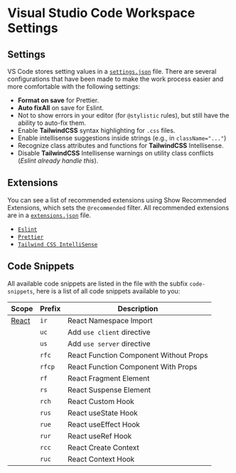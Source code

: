 # Visual Studio Code Workspace Settings

## Settings

VS Code stores setting values in a [`settings.json`](./settings.json) file. There are several configurations that have been made to make the work process easier and more comfortable with the following settings:

- **Format on save** for Prettier.
- **Auto fixAll** on save for Eslint.
- Not to show errors in your editor (for `@stylistic` rules), but still have the ability to auto-fix them.
- Enable **TailwindCSS** syntax highlighting for `.css` files.
- Enable intellisense suggestions inside strings (e.g., in `className="..."`)
- Recognize class attributes and functions for **TailwindCSS** Intellisense.
- Disable **TailwindCSS** Intellisense warnings on utility class conflicts (_Eslint already handle this_).

## Extensions

You can see a list of recommended extensions using Show Recommended Extensions, which sets the `@recommended` filter. All recommended extensions are in a [`extensions.json`](./extensions.json) file.

- [`Eslint`](https://marketplace.visualstudio.com/items?itemName=dbaeumer.vscode-eslint)
- [`Prettier`](https://marketplace.visualstudio.com/items?itemName=esbenp.prettier-vscode)
- [`Tailwind CSS IntelliSense`](https://marketplace.visualstudio.com/items?itemName=bradlc.vscode-tailwindcss)

## Code Snippets

All available code snippets are listed in the file with the subfix `code-snippets`, here is a list of all code snippets available to you:

| Scope                          | Prefix | Description                            |
| ------------------------------ | ------ | -------------------------------------- |
| [React](./react.code-snippets) | `ir`   | React Namespace Import                 |
|                                | `uc`   | Add `use client` directive             |
|                                | `us`   | Add `use server` directive             |
|                                | `rfc`  | React Function Component Without Props |
|                                | `rfcp` | React Function Component With Props    |
|                                | `rf`   | React Fragment Element                 |
|                                | `rs`   | React Suspense Element                 |
|                                | `rch`  | React Custom Hook                      |
|                                | `rus`  | React useState Hook                    |
|                                | `rue`  | React useEffect Hook                   |
|                                | `rur`  | React useRef Hook                      |
|                                | `rcc`  | React Create Context                   |
|                                | `ruc`  | React Context Hook                     |
